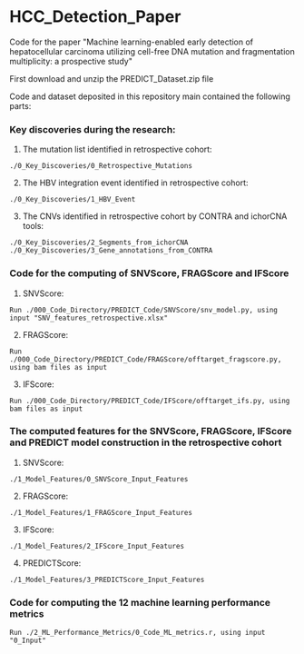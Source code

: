 # HCC_Detection_Paper
Code for the paper "Machine learning-enabled early detection of hepatocellular carcinoma utilizing cell-free DNA mutation and fragmentation multiplicity: a prospective study"

First download and unzip the PREDICT_Dataset.zip file

Code and dataset deposited in this repository main contained the following parts:
### Key discoveries during the research:
1. The mutation list identified in retrospective cohort:
```
./0_Key_Discoveries/0_Retrospective_Mutations
```

2. The HBV integration event identified in retrospective cohort:
```
./0_Key_Discoveries/1_HBV_Event
```

3. The CNVs identified in retrospective cohort by CONTRA and ichorCNA tools:
```
./0_Key_Discoveries/2_Segments_from_ichorCNA
./0_Key_Discoveries/3_Gene_annotations_from_CONTRA
```

### Code for the computing of SNVScore, FRAGScore and IFScore
1. SNVScore:
```
Run ./000_Code_Directory/PREDICT_Code/SNVScore/snv_model.py, using input "SNV_features_retrospective.xlsx"
```

2. FRAGScore:
```
Run ./000_Code_Directory/PREDICT_Code/FRAGScore/offtarget_fragscore.py, using bam files as input
```

3. IFScore:
```
Run ./000_Code_Directory/PREDICT_Code/IFScore/offtarget_ifs.py, using bam files as input
```

### The computed features for the SNVScore, FRAGScore, IFScore and PREDICT model construction in the retrospective cohort 
1. SNVScore:
```
./1_Model_Features/0_SNVScore_Input_Features
```

2. FRAGScore:
```
./1_Model_Features/1_FRAGScore_Input_Features
```

3. IFScore:
```
./1_Model_Features/2_IFScore_Input_Features
```

4. PREDICTScore: 
```
./1_Model_Features/3_PREDICTScore_Input_Features
```

### Code for computing the 12 machine learning performance metrics
```
Run ./2_ML_Performance_Metrics/0_Code_ML_metrics.r, using input "0_Input"
```
